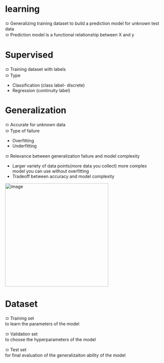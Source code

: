 # learning

ㅁ Generalizing training dataset to build a prediction model for unknown test data  
ㅁ Prediction model is a functional relationship between X and y  

# Supervised
 
ㅁ Training dataset with labels  
ㅁ Type   
- Classification (class label- discrete)  
- Regression (continuity label)  
    
# Generalization

ㅁ Accurate for unknown data  
ㅁ Type of failure  
- Overfitting  
- Underfitting  

ㅁ Relevance between generalization failure and model complexity  

- Larger variety of data points(more data you collect) more complex model you can use without overfitting  
- Tradeoff between accuracy and model complexity  

<img width="336" alt="image" src="https://github.com/user-attachments/assets/7e965d59-2cef-4bb4-be45-58fbe3fc3076">

# Dataset

ㅁ Training set  
    to learn the parameters of the model

ㅁ Validation set  
    to choose the hyperparameters of the model  

ㅁ Test set  
    for final evaluation of the generalizaiton ability of the model